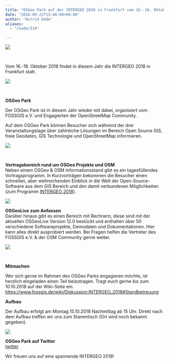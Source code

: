 ```yaml
---
title: "OSGeo Park auf der INTERGEO 2018 in Frankfurt vom 16.-18. Oktober 2018"
date: "2018-09-22T13:48:08+00:00"
author: "Astrid Emde"
aliases:
  - "/node/319"

---
```


<p>
<img src="https://www.fossgis.de/sites/default/files/osgeo-park_0.png">
</p>
<br />
<p>
Vom 16.-18. Oktober 2018 findet in diesem Jahr die INTERGEO 2018 in Frankfurt statt.
</p>
<p>
<img src="http://www.fossgis.de/sites/default/files/intergeo2018_logo.jpg">
</p>
<br />
<p>
<b>OSGeo Park</b><br />

Der OSGeo Park ist in diesem Jahr wieder mit dabei, organisiert vom FOSSGIS e.V. und Engagierten der OpenStreetMap Community.

Auf dem OSGeo Park können Besucher sich während der drei Veranstaltungstage über zahlreiche Lösungen im Bereich Open Source GIS, freie Geodaten, GIS Technologie und OpenStreetMap informieren.
</p>
<p>
<img src="https://www.fossgis.de/sites/default/files/4.jpg">
</p>
<br />
<p>
<b>Vortragsbereich rund um OSGeo Projekte und OSM</b><br />
Neben einem OSGeo & OSM Informationsstand gibt es ein tagesfüllendes Vortragsprogramm. In Kurzvorträgen bekommen die Besucher einen schnellen, aber weitreichenden Einblick in die Welt der Open-Source-Software aus dem GIS Bereich und den damit verbundenen Möglichkeiten (zum Programm <a href="http://www.fossgis.de/wiki/INTERGEO_2018#Vortragsprogramm" target="_blank">INTERGEO 2018</a>).
</p>
<p>
<img src="https://www.fossgis.de/sites/default/files/1.jpg">
</p>
<p>
<b>OSGeoLive zum Anfassen</b><br />
Darüber hinaus gibt es einen Bereich mit Rechnern, diese sind mit der aktuellen OSGeoLive Version 12.0 bestückt und enthalten über 50 verschiedene Softwareprojekte, Demodaten und Dokumentationen. Hier kann alles direkt ausprobiert werden. Bei Fragen helfen die Vertreter des FOSSGIS e.V. & der OSM Community gerne weiter.
</p>
<p>
<img src="https://www.fossgis.de/sites/default/files/2.jpg">
</p>
</br />
<p>
<b>Mitmachen</b><br />

Wer sich gerne im Rahmen des OSGeo Parks engagieren möchte, ist herzlich eingeladen einen Teil beizutragen. Tragt euch gerne bis zum 10.10.2018 auf der Wiki-Seite ein.
<a href="https://www.fossgis.de/wiki/Diskussion:INTERGEO_2018#Standbetreuung" target="_blank">https://www.fossgis.de/wiki/Diskussion:INTERGEO_2018#Standbetreuung</a>
</p>
<p>
<b>Aufbau</b><br />

Der Aufbau erfolgt am Montag 15.10.2018 Nachmittag ab 15 Uhr.
Direkt nach dem Aufbau treffen wir uns zum Stammtisch (Ort wird noch bekannt gegeben).
</p>
<p>
<img src="https://www.fossgis.de/sites/default/files/8.jpg">
</p>
<p>
<b>OSGeo Park auf Twitter</b><br />
<a href="https://twitter.com/search?q=OSGeo%20Park&src=typd">twitter</a>
</p>
Wir freuen uns auf eine spannende INTERGEO 2018!
